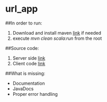 # url_app

##In order to run:
1. Download and install maven [link](http://www.mkyong.com/maven/install-maven-on-mac-osx/) if needed
2. execute *mvn clean scala:run* from the root

##Source code:
1. Server side [link](https://github.com/vzhabiuk/url_app/tree/master/src/main/scala/com/vzhabiuk/url)
2. Client code [link](https://github.com/vzhabiuk/url_app/blob/master/src/main/resources/public/index.html)

##What is missing:
* Documentation
* JavaDocs
* Proper error handling


